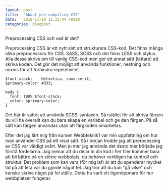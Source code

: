 ```yaml
---
layout: post
title:  "About pre-compiling CSS"
date:   2018-11-19 11:32:44 +0100
categories: blogpost
---
```


Preprocessing CSS och vad är det?

Preprocessing CSS är ett nytt sätt att strukturera CSS-kod. Det finns många olika preprocessors för CSS. SASS, SCSS och det finns LESS och stylus. Alla dessa skrivs om till vanlig CSS-kod men ger ett annat sätt (lättare) att skriva koden. Det gör det möjligt att använda funktioner, nestning och mixins för att förhindra repetetivitet.

```
$font-stack:    Helvetica, sans-serif;
$primary-color: #333;

body {
  font: 100% $font-stack;
  color: $primary-color;
}
```

Det här är sättet att använda SCSS-syntaxen. Så istället för att skriva färgen du vill ha överallt kan du bara skapa en variabel och ge den färgen. På så sätt kan färgen användas utan att färgkoden omarbetas.

Efter det jag lärt mig från kursen Webbteknik1 var min uppfattning om hur man använder CSS på ett visst sätt. Så i början trodde jag att prerocessing av CSS var väldigt svårt. Men ju mer jag använde det desto mer började jag förstå fördelarna. Jag menar att du delar in din kod i
fler filer kommer bara att bli bättre på en större webbplats, du behöver verkligen ha kontroll och struktur. Det problem som kan vara (för mig iaf) är att du spenderar mycket tid på att leta var du gjorde något fel.
Jag tror att du kan "gå vilse" och kanske skriva något på fel ställe.
Detta ha varit ett ögonöppnare för hur webbplatser fungerar.
